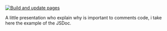 [![Build and update pages](https://github.com/Tykok/why-jsdoc/actions/workflows/gh-pages.yml/badge.svg)](https://github.com/Tykok/why-jsdoc/actions/workflows/gh-pages.yml)

A little presentation who explain why is important to comments code, i take here the example of the JSDoc.